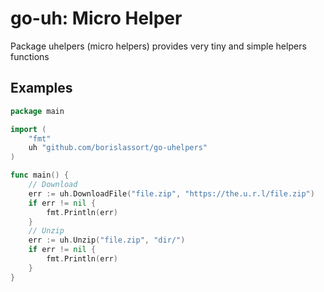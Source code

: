 go-uh: Micro Helper
===================

Package uhelpers (micro helpers) provides very tiny and simple helpers functions

## Examples

```go
package main

import (
	"fmt"
	uh "github.com/borislassort/go-uhelpers"
)

func main() {
	// Download
	err := uh.DownloadFile("file.zip", "https://the.u.r.l/file.zip")
	if err != nil {
		fmt.Println(err)
	}
	// Unzip
	err := uh.Unzip("file.zip", "dir/")
	if err != nil {
		fmt.Println(err)
	}
}
```
